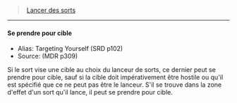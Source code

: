 ﻿> [Lancer des sorts](hd_spellcasting.md)

---

#### Se prendre pour cible

- Alias: Targeting Yourself (SRD p102)
- Source: (MDR p309)

Si le sort vise une cible au choix du lanceur de sorts, ce dernier peut se prendre pour cible, sauf si la cible doit impérativement être hostile ou qu'il est spécifié que ce ne peut pas être le lanceur. S'il se trouve dans la zone d'effet d'un sort qu'il lance, il peut se prendre pour cible.

